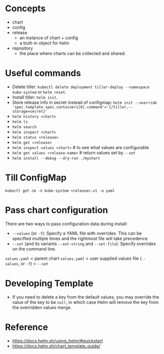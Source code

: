 # Concepts

* chart
* config
* release
	* an instance of chart + config
	* a built-in object for helm
* repository
	* the place where charts can be collected and shared.


# Useful commands

* Delete tiller: `kubectl delete deployment tiller-deploy --namespace kube-system` or `helm reset`.
* Install tiller: `helm init`.
* Store release info in secret instead of configmap: `helm init --override 'spec.template.spec.containers[0].command'='{/tiller,--storage=secret}'`
* `helm history <chart>`
* `helm ls`
* `helm search`
* `helm inspect <chart>`
* `helm status <release>`
* `helm get <release>`
* `helm inspect values <chart>`  # to see what values are configurable
* `helm get values <release-name>`  # return values set by `--set`
* `helm install --debug --dry-run ./mychart`


# Till ConfigMap

`kubectl get cm -n kube-system <release>.v1 -o yaml`


# Pass chart configuration

There are two ways to pass configuration data during install:

* `--values` (or `-f`): Specify a YAML file with overrides. This can be specified multiple times and the rightmost file will take precedence
* `--set` (and its variants `--set-string` and `--set-file`): Specify overrides on the command line.

`values.yaml` < parent chart `values.yaml` < user supplied values file (`--values`, or `-f`) < `--set`


# Developing Template

* If you need to delete a key from the default values, you may override the value of the key to be `null`, in which case Helm will remove the key from the overridden values merge.


# Reference

* https://docs.helm.sh/using_helm/#quickstart
* https://docs.helm.sh/chart_template_guide/

